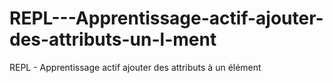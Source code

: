 # REPL---Apprentissage-actif-ajouter-des-attributs-un-l-ment
REPL - Apprentissage actif  ajouter des attributs à un élément
